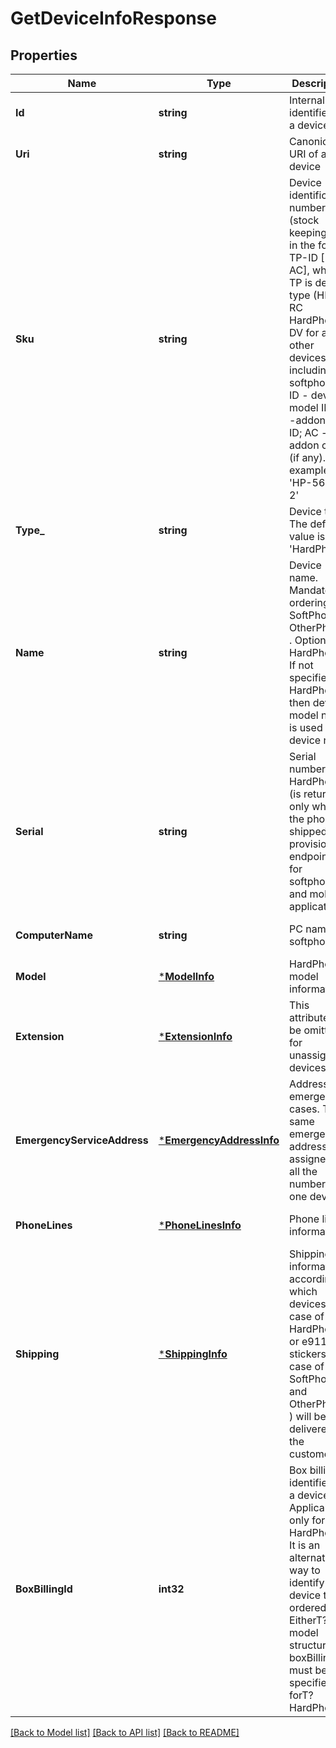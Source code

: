 # GetDeviceInfoResponse

## Properties
Name | Type | Description | Notes
------------ | ------------- | ------------- | -------------
**Id** | **string** | Internal identifier of a device | [optional] [default to null]
**Uri** | **string** | Canonical URI of a device | [optional] [default to null]
**Sku** | **string** | Device identification number (stock keeping unit) in the format TP-ID [-AT-AC], where TP is device type (HP for RC HardPhone, DV for all other devices including softphone); ID - device model ID; AT -addon type ID; AC - addon count (if any). For example &#39;HP-56-2-2&#39; | [optional] [default to null]
**Type_** | **string** | Device type. The default value is &#39;HardPhone&#39; | [optional] [default to null]
**Name** | **string** | Device name. Mandatory if ordering  SoftPhone  or  OtherPhone . Optional for  HardPhone . If not specified for HardPhone, then device  model  name is used as device  name  | [optional] [default to null]
**Serial** | **string** | Serial number for HardPhone (is returned only when the phone is shipped and provisioned); endpoint_id for softphone and mobile applications | [optional] [default to null]
**ComputerName** | **string** | PC name for softphone | [optional] [default to null]
**Model** | [***ModelInfo**](ModelInfo.md) | HardPhone model information | [optional] [default to null]
**Extension** | [***ExtensionInfo**](ExtensionInfo.md) | This attribute can be omitted for unassigned devices | [optional] [default to null]
**EmergencyServiceAddress** | [***EmergencyAddressInfo**](EmergencyAddressInfo.md) | Address for emergency cases. The same emergency address is assigned to all the numbers of one device | [optional] [default to null]
**PhoneLines** | [***PhoneLinesInfo**](PhoneLinesInfo.md) | Phone lines information | [optional] [default to null]
**Shipping** | [***ShippingInfo**](ShippingInfo.md) | Shipping information, according to which devices (in case of  HardPhone ) or e911 stickers (in case of  SoftPhone  and  OtherPhone ) will be delivered to the customer | [optional] [default to null]
**BoxBillingId** | **int32** | Box billing identifier of a device. Applicable only for HardPhones. It is an alternative way to identify the device to be ordered. EitherT? model  structure, or  boxBillingId  must be specified forT?HardPhone | [optional] [default to null]

[[Back to Model list]](../README.md#documentation-for-models) [[Back to API list]](../README.md#documentation-for-api-endpoints) [[Back to README]](../README.md)


